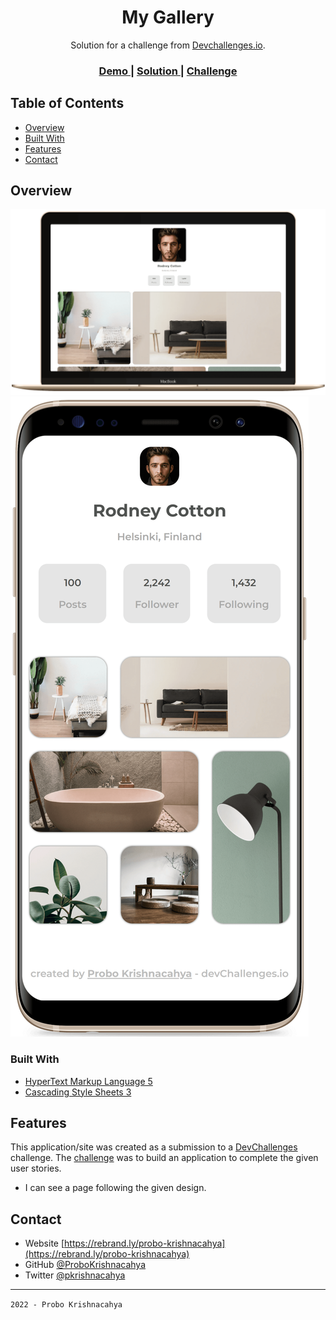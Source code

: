 <!-- Please update value in the {}  -->

<h1 align="center">My Gallery</h1>

<div align="center">
   Solution for a challenge from  <a href="http://devchallenges.io" target="_blank">Devchallenges.io</a>.
</div>

<div align="center">
  <h3>
    <a href="https://my-gallery-devchallenges-pk.vercel.app/">
      Demo
    </a>
    <span> | </span>
    <a href="https://github.com/ProboKrishnacahya/My_Gallery_devChallenges">
      Solution
    </a>
    <span> | </span>
    <a href="https://devchallenges.io/challenges/gcbWLxG6wdennelX7b8I">
      Challenge
    </a>
  </h3>
</div>

<!-- TABLE OF CONTENTS -->

## Table of Contents

- [Overview](#overview)
- [Built With](#built-with)
- [Features](#features)
- [Contact](#contact)

<!-- OVERVIEW -->

## Overview

![Desktop Mode View](./assets/img/Desktop.png)
![Mobile Mode View](./assets/img/Mobile.png)

### Built With

<!-- This section should list any major frameworks that you built your project using. Here are a few examples.-->

- [HyperText Markup Language 5](http://www.w3.org/TR/html5/)
- [Cascading Style Sheets 3](http://www.w3.org/TR/CSS/)

## Features

<!-- List the features of your application or follow the template. Don't share the figma file here :) -->

This application/site was created as a submission to a [DevChallenges](https://devchallenges.io/challenges) challenge. The [challenge](https://devchallenges.io/challenges/gcbWLxG6wdennelX7b8I) was to build an application to complete the given user stories.

- I can see a page following the given design.

## Contact

- Website [https://rebrand.ly/probo-krishnacahya](https://rebrand.ly/probo-krishnacahya)
- GitHub [@ProboKrishnacahya](https://github.com/ProboKrishnacahya)
- Twitter [@pkrishnacahya](https://twitter.com/pkrishnacahya)

---

`2022 - Probo Krishnacahya`
